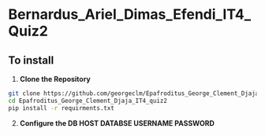 # Bernardus_Ariel_Dimas_Efendi_IT4_Quiz2
## To install

1. **Clone the Repository**
```bash
git clone https://github.com/georgeclm/Epafroditus_George_Clement_Djaja_IT4_quiz2
cd Epafroditus_George_Clement_Djaja_IT4_quiz2
pip install -r requirments.txt
```

2. **Configure the DB HOST DATABSE USERNAME PASSWORD**

